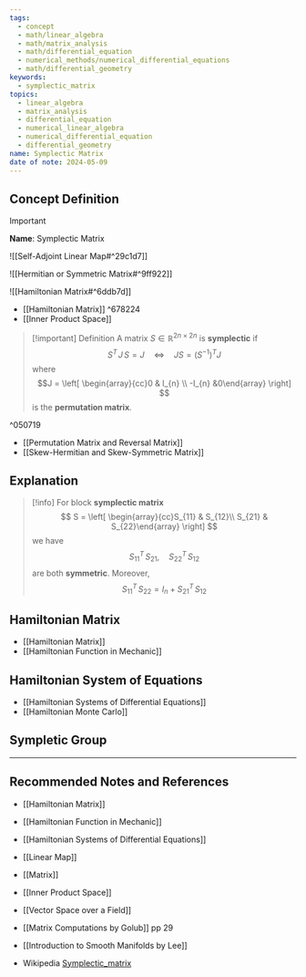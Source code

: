 ```yaml
---
tags:
  - concept
  - math/linear_algebra
  - math/matrix_analysis
  - math/differential_equation
  - numerical_methods/numerical_differential_equations
  - math/differential_geometry
keywords:
  - symplectic_matrix
topics:
  - linear_algebra
  - matrix_analysis
  - differential_equation
  - numerical_linear_algebra
  - numerical_differential_equation
  - differential_geometry
name: Symplectic Matrix
date of note: 2024-05-09
---
```


## Concept Definition

>[!important]
>**Name**:  Symplectic Matrix

![[Self-Adjoint Linear Map#^29c1d7]]

![[Hermitian or Symmetric Matrix#^9ff922]]

![[Hamiltonian Matrix#^6ddb7d]]

- [[Hamiltonian Matrix]] ^678224
- [[Inner Product Space]]

>[!important] Definition
>A matrix $S\in \mathbb{R}^{2n\times 2n}$ is  **symplectic** if 
>$$
> S^{T}\,J\,S = J \quad \iff \quad JS = (S^{-1})^{T}J
>$$
>where 
>$$J = \left[ \begin{array}{cc}0 & I_{n} \\ -I_{n} &0\end{array} \right] $$ is the **permutation matrix**.

^050719

- [[Permutation Matrix and Reversal Matrix]]
- [[Skew-Hermitian and Skew-Symmetric Matrix]]

## Explanation

>[!info]
>For block **symplectic matrix** 
>$$
>S = \left[ \begin{array}{cc}S_{11} & S_{12}\\ S_{21} & S_{22}\end{array} \right] 
>$$
>we have 
>$$
>S_{11}^{T}\,S_{21}, \quad S_{22}^{T}\,S_{12}
>$$
>are both **symmetric**. Moreover,
>$$
>S_{11}^T\,S_{22} = I_{n} + S_{21}^{T}\,S_{12} 
>$$

## Hamiltonian Matrix

- [[Hamiltonian Matrix]]
- [[Hamiltonian Function in Mechanic]]

## Hamiltonian System of Equations


- [[Hamiltonian Systems of Differential Equations]]
- [[Hamiltonian Monte Carlo]]

## Sympletic Group





-----------
##  Recommended Notes and References




- [[Hamiltonian Matrix]]
- [[Hamiltonian Function in Mechanic]]
- [[Hamiltonian Systems of Differential Equations]]

- [[Linear Map]]
- [[Matrix]]

- [[Inner Product Space]]
- [[Vector Space over a Field]]


- [[Matrix Computations by Golub]] pp 29
- [[Introduction to Smooth Manifolds by Lee]]
- Wikipedia [Symplectic_matrix](https://en.wikipedia.org/wiki/Symplectic_matrix)